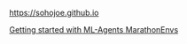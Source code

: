 https://sohojoe.github.io


[Getting started with ML-Agents MarathonEnvs](2018-Pages/2018-GettingStartedWithML-AgentsMarathonEnvs.md)
